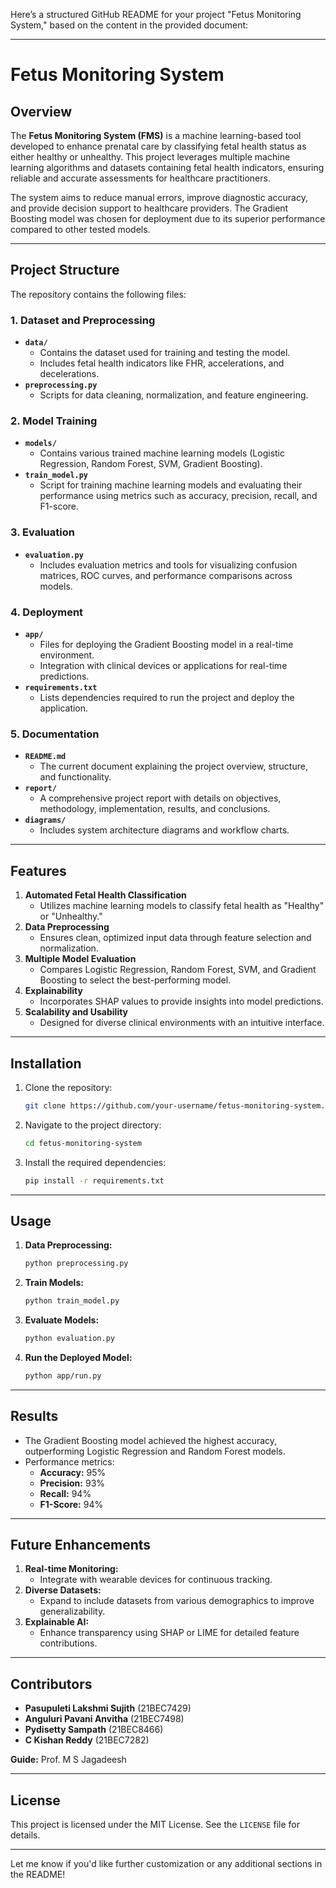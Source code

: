Here’s a structured GitHub README for your project "Fetus Monitoring System," based on the content in the provided document:

---

# Fetus Monitoring System

## Overview

The **Fetus Monitoring System (FMS)** is a machine learning-based tool developed to enhance prenatal care by classifying fetal health status as either healthy or unhealthy. This project leverages multiple machine learning algorithms and datasets containing fetal health indicators, ensuring reliable and accurate assessments for healthcare practitioners.

The system aims to reduce manual errors, improve diagnostic accuracy, and provide decision support to healthcare providers. The Gradient Boosting model was chosen for deployment due to its superior performance compared to other tested models.

---

## Project Structure

The repository contains the following files:

### 1. **Dataset and Preprocessing**
   - **`data/`**
     - Contains the dataset used for training and testing the model.
     - Includes fetal health indicators like FHR, accelerations, and decelerations.
   - **`preprocessing.py`**
     - Scripts for data cleaning, normalization, and feature engineering.

### 2. **Model Training**
   - **`models/`**
     - Contains various trained machine learning models (Logistic Regression, Random Forest, SVM, Gradient Boosting).
   - **`train_model.py`**
     - Script for training machine learning models and evaluating their performance using metrics such as accuracy, precision, recall, and F1-score.

### 3. **Evaluation**
   - **`evaluation.py`**
     - Includes evaluation metrics and tools for visualizing confusion matrices, ROC curves, and performance comparisons across models.

### 4. **Deployment**
   - **`app/`**
     - Files for deploying the Gradient Boosting model in a real-time environment.
     - Integration with clinical devices or applications for real-time predictions.
   - **`requirements.txt`**
     - Lists dependencies required to run the project and deploy the application.

### 5. **Documentation**
   - **`README.md`**
     - The current document explaining the project overview, structure, and functionality.
   - **`report/`**
     - A comprehensive project report with details on objectives, methodology, implementation, results, and conclusions.
   - **`diagrams/`**
     - Includes system architecture diagrams and workflow charts.

---

## Features

1. **Automated Fetal Health Classification**
   - Utilizes machine learning models to classify fetal health as "Healthy" or "Unhealthy."
2. **Data Preprocessing**
   - Ensures clean, optimized input data through feature selection and normalization.
3. **Multiple Model Evaluation**
   - Compares Logistic Regression, Random Forest, SVM, and Gradient Boosting to select the best-performing model.
4. **Explainability**
   - Incorporates SHAP values to provide insights into model predictions.
5. **Scalability and Usability**
   - Designed for diverse clinical environments with an intuitive interface.

---

## Installation

1. Clone the repository:
   ```bash
   git clone https://github.com/your-username/fetus-monitoring-system.git
   ```
2. Navigate to the project directory:
   ```bash
   cd fetus-monitoring-system
   ```
3. Install the required dependencies:
   ```bash
   pip install -r requirements.txt
   ```

---

## Usage

1. **Data Preprocessing:**
   ```bash
   python preprocessing.py
   ```
2. **Train Models:**
   ```bash
   python train_model.py
   ```
3. **Evaluate Models:**
   ```bash
   python evaluation.py
   ```
4. **Run the Deployed Model:**
   ```bash
   python app/run.py
   ```

---

## Results

- The Gradient Boosting model achieved the highest accuracy, outperforming Logistic Regression and Random Forest models.
- Performance metrics:
  - **Accuracy:** 95%
  - **Precision:** 93%
  - **Recall:** 94%
  - **F1-Score:** 94%

---

## Future Enhancements

1. **Real-time Monitoring:**
   - Integrate with wearable devices for continuous tracking.
2. **Diverse Datasets:**
   - Expand to include datasets from various demographics to improve generalizability.
3. **Explainable AI:**
   - Enhance transparency using SHAP or LIME for detailed feature contributions.

---

## Contributors

- **Pasupuleti Lakshmi Sujith** (21BEC7429)
- **Anguluri Pavani Anvitha** (21BEC7498)
- **Pydisetty Sampath** (21BEC8466)
- **C Kishan Reddy** (21BEC7282)

**Guide:** Prof. M S Jagadeesh

---

## License

This project is licensed under the MIT License. See the `LICENSE` file for details.

---

Let me know if you'd like further customization or any additional sections in the README!
